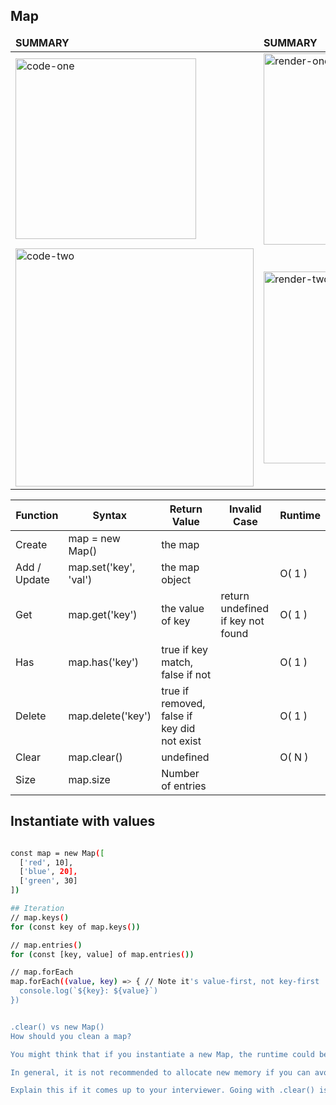 ## Map

<table>
	<thead>
		<td>
			<b>SUMMARY</b>
		</td>
		<td>
			<b>SUMMARY</b>
		</td>
	</thead>
	<tr>
		<td>
			<img width="289" alt="code-one" src="https://www.freecodecamp.org/news/content/images/2021/03/javascript-map-function.png">
		</td>
		<td>
			<img width="306" alt="render-one" src="https://i.morioh.com/210422/a97b0da0.webp">
		</td>
	</tr>
	<tr>
		<td>
			<img width="381" alt="code-two" src="https://atendesigngroup.com/sites/default/files/array-map.png">
		</td>
		<td>
			<img width="307" alt="render-two" src="https://miro.medium.com/max/1400/1*BkcYRGvVCLfOBYqDP2SBXg.png">
		</td>
	</tr>
</table>




 **Function** | **Syntax** | **Return Value** | **Invalid Case** | **Runtime**
---------- |---------- |-----------|----------- | ----------- |
Create |	map = new Map() |	the map		
Add / Update|	map.set('key', 'val')|	the map object |	|	O( 1 )
Get|	map.get('key') |	the value of key|	return undefined if key not found	|O( 1 )
Has|	map.has('key')|	true if key match, false if not|	|	O( 1 )
Delete|	map.delete('key') |	true if removed, false if key did not exist	| |	O( 1 )
Clear|	map.clear()	|undefined|	|	O( N )
Size|	map.size|	Number of entries	

## Instantiate with values
```bash

const map = new Map([
  ['red', 10],
  ['blue', 20],
  ['green', 30]
])

## Iteration
// map.keys()
for (const key of map.keys())

// map.entries()
for (const [key, value] of map.entries())

// map.forEach
map.forEach((value, key) => { // Note it's value-first, not key-first
  console.log(`${key}: ${value}`)
})


.clear() vs new Map()
How should you clean a map?

You might think that if you instantiate a new Map, the runtime could be faster. That might be true, but keep in mind that the previous map will have to be garbage collected. This means that the O( N ) work to clear the map is being done regardless, just in the garbage collector thread. You are basically giving up responsibility of clearing up the memory and leaving it to the garbage collector.

In general, it is not recommended to allocate new memory if you can avoid it.

Explain this if it comes up to your interviewer. Going with .clear() is a pretty safe choice.

